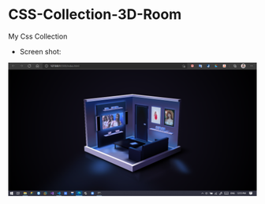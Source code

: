 # CSS-Collection-3D-Room
My Css Collection

- Screen shot:

![demo](https://github.com/HungNguyen81/CSS-Collection-3D-Room/blob/main/demo.png)
